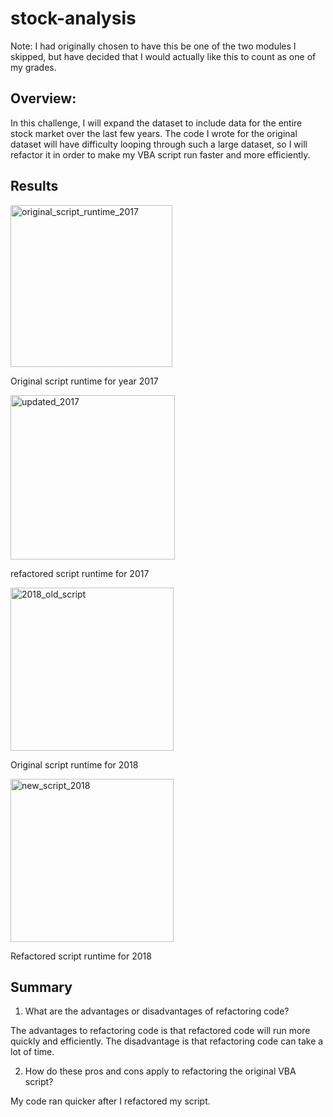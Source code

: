 # stock-analysis

Note: I had originally chosen to have this be one of the two modules I skipped, but have decided that I would actually like this to count as one of my grades. 

## Overview: 

In this challenge, I will expand the dataset to include data for the entire stock market over the last few years. The code I wrote for the original dataset will have difficulty looping through such a large dataset, so I will refactor it in order to make my VBA script run faster and more efficiently. 

## Results 

<img width="259" alt="original_script_runtime_2017" src="https://user-images.githubusercontent.com/84936545/142075635-04c1db56-0e69-49b3-ba67-41fa9dcfaa26.png">
 
 Original script runtime for year 2017
 
 
<img width="263" alt="updated_2017" src="https://user-images.githubusercontent.com/84936545/142075689-17ed57d5-1ebf-4c61-b275-e1472fc2c2be.png">

refactored script runtime for 2017


<img width="261" alt="2018_old_script" src="https://user-images.githubusercontent.com/84936545/142075758-6ba5a1e8-05b0-46b6-a14b-6f03e2c0cb85.png">

Original script runtime for 2018

<img width="261" alt="new_script_2018" src="https://user-images.githubusercontent.com/84936545/142075791-14b36704-3cfe-4383-b879-22fba0139611.png">

Refactored script runtime for 2018

## Summary 

1. What are the advantages or disadvantages of refactoring code?

The advantages to refactoring code is that refactored code will run more quickly and efficiently. The disadvantage is that refactoring code can take a lot of time. 

2. How do these pros and cons apply to refactoring the original VBA script?

My code ran quicker after I refactored my script. 
